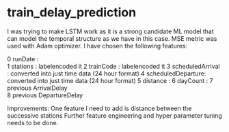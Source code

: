 # train_delay_prediction

I was trying to make LSTM work as it is a strong candidate ML model that can model the temporal structure as we have in this case.
MSE metric was used with Adam optimizer. 
I have chosen the following features:

 0   runDate   :   
 1   stations  :   labelencoded it
 2   trainCode :   labelencoded it 
 3   scheduledArrival  : converted into just time data (24 hour format) 
 4   scheduledDeparture: converted into just time data (24 hour format)
 5   distance          : 
 6   dayCount          : 
 7  previous ArrivalDelay    
 8  previous DepartureDelay 


Improvements:
One feature I need to add is distance between the successive stations
Further feature engineering and hyper parameter tuning needs to be done. 

